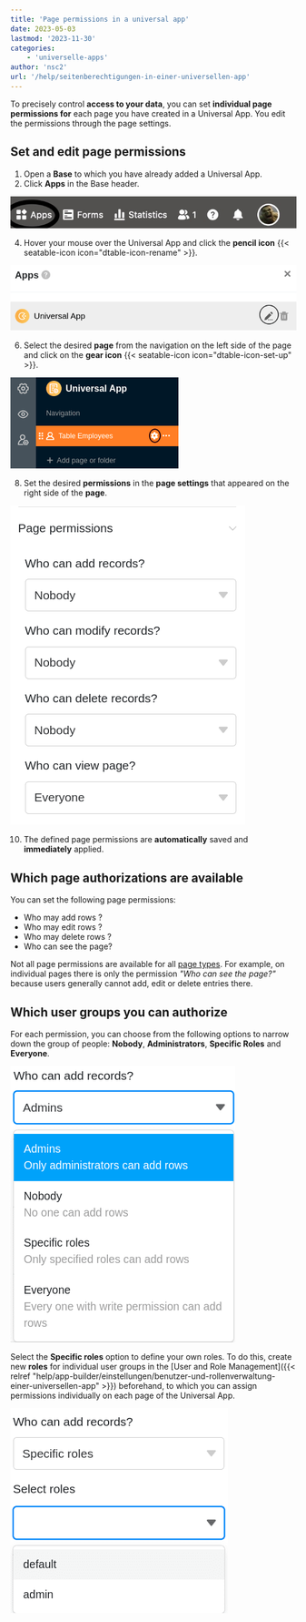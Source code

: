 ```yaml
---
title: 'Page permissions in a universal app'
date: 2023-05-03
lastmod: '2023-11-30'
categories:
    - 'universelle-apps'
author: 'nsc2'
url: '/help/seitenberechtigungen-in-einer-universellen-app'
---
```


To precisely control **access to your data**, you can set **individual page permissions for** each page you have created in a Universal App. You edit the permissions through the page settings.

## Set and edit page permissions

1. Open a **Base** to which you have already added a Universal App.
2. Click **Apps** in the Base header.

![Click Apps in the Base header](images/click-apps-in-the-base-header.jpg)

4. Hover your mouse over the Universal App and click the **pencil icon** {{< seatable-icon icon="dtable-icon-rename" >}}.

![Click on the edit icon](images/add-page-to-universal-app-1.png)

6. Select the desired **page** from the navigation on the left side of the page and click on the **gear icon** {{< seatable-icon icon="dtable-icon-set-up" >}}.

![Click on the edit icon](images/page-permissions-universal-app.png)

8. Set the desired **permissions** in the **page settings** that appeared on the right side of the **page**.

![Setting the page permissions](images/page-permissions.png)

10. The defined page permissions are **automatically** saved and **immediately** applied.

## Which page authorizations are available

You can set the following page permissions:

- Who may add rows ?
- Who may edit rows ?
- Who may delete rows ?
- Who can see the page?

Not all page permissions are available for all [page types](https://seatable.io/en/docs/universelle-apps/seitentypen-in-der-universellen-app/). For example, on individual pages there is only the permission _"Who can see the page?"_ because users generally cannot add, edit or delete entries there.

## Which user groups you can authorize

For each permission, you can choose from the following options to narrow down the group of people: **Nobody**, **Administrators**, **Specific Roles** and **Everyone**.

![Available page permission options Who can see the page?](images/page-permission-who-can-add-records.png)

Select the **Specific roles** option to define your own roles. To do this, create new **roles** for individual user groups in the [User and Role Management]({{< relref "help/app-builder/einstellungen/benutzer-und-rollenverwaltung-einer-universellen-app" >}}) beforehand, to which you can assign permissions individually on each page of the Universal App.

![Definition of specific roles that have the appropriate authorization](images/define-roles.png)
